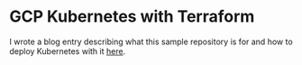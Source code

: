 # GCP Kubernetes with Terraform

I wrote a blog entry describing what this sample repository is for and how to deploy Kubernetes with it [here](https://compositecode.blog/2017/10/23/build-a-kubernetes-cluster-on-google-cloud-platform-with-terraform/).
